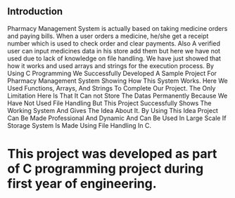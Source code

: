 ## Introduction
Pharmacy Management System is actually based on taking medicine orders and paying bills. When a user orders a medicine, he/she get a receipt number which is used to check order and clear payments. Also A verified user can input medicines data in his store add them but here we have not used due to lack of knowledge on file handling. We have just showed that how it works and used arrays and strings for the execution process. 
By Using C Programming We Successfully Developed A Sample Project For Pharmacy Management System Showing How This System Works. Here We Used Functions, Arrays, And Strings To Complete Our Project. The Only Limitation Here Is That It Can not Store The  Datas Permanently Because We Have Not Used File Handling But This Project Successfully Shows The Working System And Gives The Idea About It. By Using This Idea Project Can Be Made Professional And Dynamic And Can Be Used In Large Scale If Storage System Is Made Using File Handling In C.

# This project was developed as part of C programming project during first year of engineering.
